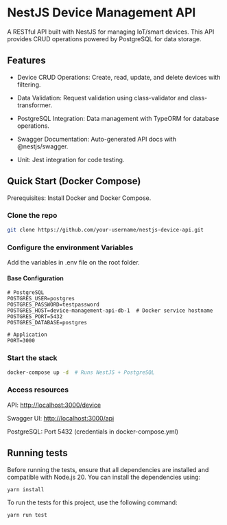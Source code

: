# NestJS Device Management API

A RESTful API built with NestJS for managing IoT/smart devices. This API provides CRUD operations powered by PostgreSQL for data storage.

## Features

- Device CRUD Operations: Create, read, update, and delete devices with filtering.

- Data Validation: Request validation using class-validator and class-transformer.

- PostgreSQL Integration: Data management with TypeORM for database operations.

- Swagger Documentation: Auto-generated API docs with @nestjs/swagger.

- Unit: Jest integration for code testing.

## Quick Start (Docker Compose)

Prerequisites: Install Docker and Docker Compose.

### Clone the repo

```bash
git clone https://github.com/your-username/nestjs-device-api.git
```

### Configure the environment Variables

Add the variables in .env file on the root folder.

#### Base Configuration

```env
# PostgreSQL
POSTGRES_USER=postgres
POSTGRES_PASSWORD=testpassword
POSTGRES_HOST=device-management-api-db-1  # Docker service hostname
POSTGRES_PORT=5432
POSTGRES_DATABASE=postgres

# Application
PORT=3000
```

### Start the stack

```bash
docker-compose up -d  # Runs NestJS + PostgreSQL
```

### Access resources

API: <http://localhost:3000/device>

Swagger UI: <http://localhost:3000/api>

PostgreSQL: Port 5432 (credentials in docker-compose.yml)

## Running tests

Before running the tests, ensure that all dependencies are installed and compatible with Node.js 20. You can install the dependencies using:

```bash
yarn install
```

To run the tests for this project, use the following command:

```bash
yarn run test
```
